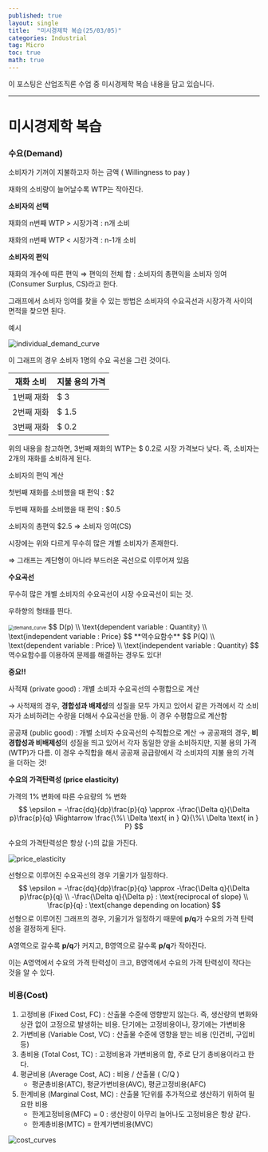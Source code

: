 ```yaml
---
published: true
layout: single
title:  "미시경제학 복습(25/03/05)"
categories: Industrial
tag: Micro
toc: true
math: true
---
```


이 포스팅은 산업조직론 수업 중 미시경제학 복습 내용을 담고 있습니다.

---



# 미시경제학 복습 

### 수요(Demand)

소비자가 기꺼이 지불하고자 하는 금액 ( Willingness to pay )

재화의 소비량이 늘어날수록 WTP는 작아진다.

**소비자의 선택**

재화의 n번째 WTP > 시장가격 : n개 소비

재화의 n번째 WTP < 시장가격 : n-1개 소비

**소비자의 편익**

재화의 개수에 따른 편익 ⇒ 편익의 전체 합 : 소비자의 총편익을 소비자 잉여 (Consumer Surplus, CS)라고 한다.

그래프에서 소비자 잉여를 찾을 수 있는 방법은 소비자의 수요곡선과 시장가격 사이의 면적을 찾으면 된다.

예시

![individual_demand_curve]({{site.url}}\images\2025-03-06-micro_review\individual_demand_curve.png)

이 그래프의 경우 소비자 1명의 수요 곡선을 그린 것이다.

| 재화 소비  | 지불 용의 가격 |
| ---------- | -------------- |
| 1번째 재화 | $ 3            |
| 2번째 재화 | $ 1.5          |
| 3번째 재화 | $ 0.2          |

위의 내용을 참고하면, 3번째 재화의 WTP는 $ 0.2로 시장 가격보다 낮다. 즉, 소비자는 2개의 재화를 소비하게 된다.

소비자의 편익 계산

첫번째 재화를 소비했을 때 편익 : $2

두번째 재화를 소비했을 때 편익 : $0.5

소비자의 총편익 $2.5 ⇒ 소비자 잉여(CS)

시장에는 위와 다르게 무수히 많은 개별 소비자가 존재한다.

⇒ 그래프는 계단형이 아니라 부드러운 곡선으로 이루어져 있음



**수요곡선**

무수히 많은 개별 소비자의 수요곡선이 시장 수요곡선이 되는 것. 

우하향의 형태를 띈다.

<img src="{{site.url}}\images\2025-03-06-micro_review\demand_curve-1741256052425-3.png" alt="demand_curve" style="zoom: 67%;" />
$$
D(p) \\
\text{dependent variable : Quantity} \\
\text{independent variable : Price}
$$
**역수요함수**
$$
P(Q) \\
\text{dependent variable : Price} \\
\text{independent variable : Quantity}
$$
역수요함수를 이용하여 문제를 해결하는 경우도 있다!

**중요!!**

사적재 (private good) : 개별 소비자 수요곡선의 수평합으로 계산

→ 사적재의 경우, **경합성과 배제성**의 성질을 모두 가지고 있어서 같은 가격에서 각 소비자가 소비하려는 수량을 더해서 수요곡선을 만듦. 이 경우 수평합으로 계산함

공공재 (public good) : 개별 소비자 수요곡선의 수직합으로 계산 → 공공재의 경우, **비경합성과 비배제성**의 성질을 띄고 있어서 각자 동일한 양을 소비하지만, 지불 용의 가격(WTP)가 다름. 이 경우 수직합을 해서 공공재 공급량에서 각 소비자의 지불 용의 가격을 더하는 것!

**수요의 가격탄력성 (price elasticity)**

가격의 1% 변화에 따른 수요량의 % 변화
$$
\epsilon = -\frac{dq}{dp}\frac{p}{q} \approx -\frac{\Delta q}{\Delta p}\frac{p}{q} \Rightarrow \frac{\%\ \Delta \text{ in } Q}{\%\ \Delta \text{ in } P}
$$


수요의 가격탄력성은 항상 (-)의 값을 가진다.

![price_elasticity]({{site.url}}\images\2025-03-06-micro_review\price_elasticity.png)

선형으로 이루어진 수요곡선의 경우 기울기가 일정하다.
$$
\epsilon = -\frac{dq}{dp}\frac{p}{q} \approx -\frac{\Delta q}{\Delta p}\frac{p}{q} \\
-\frac{\Delta q}{\Delta p} : \text{reciprocal of slope} \\
\frac{p}{q} : \text{change depending on location}
$$
선형으로 이루어진 그래프의 경우, 기울기가 일정하기 때문에 **p/q**가 수요의 가격 탄력성을 결정하게 된다.



A영역으로 갈수록 **p/q**가 커지고, B영역으로 갈수록 **p/q**가 작아진다.

이는 A영역에서 수요의 가격 탄력성이 크고, B영역에서 수요의 가격 탄력성이 작다는 것을 알 수 있다.



### 비용(Cost)

1. 고정비용 (Fixed Cost, FC) : 산출물 수준에 영향받지 않는다. 즉, 생산량의 변화와 상관 없이 고정으로 발생하는 비용. 단기에는 고정비용이나, 장기에는 가변비용
2. 가변비용 (Variable Cost, VC) : 산출물 수준에 영향을 받는 비용 (인건비, 구입비 등)
3. 총비용 (Total Cost, TC) : 고정비용과 가변비용의 합, 주로 단기 총비용이라고 한다.
4. 평균비용 (Average Cost, AC) : 비용 / 산출물 ( C/Q )
   - 평균총비용(ATC), 평균가변비용(AVC), 평균고정비용(AFC)
5. 한계비용 (Marginal Cost, MC) : 산출물 1단위를 추가적으로 생산하기 위하여 필요한 비용
   - 한계고정비용(MFC) = 0  : 생산량이 아무리 늘어나도 고정비용은 항상 같다.
   - 한계총비용(MTC) = 한계가변비용(MVC)



![cost_curves]({{site.url}}\images\2025-03-06-micro_review\cost_curves.png)

